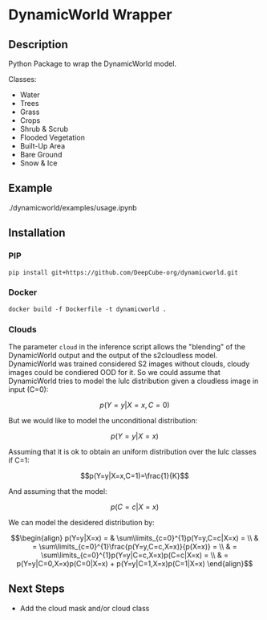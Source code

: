 # DynamicWorld Wrapper

## Description

Python Package to wrap the DynamicWorld model.

Classes:

- Water
- Trees
- Grass
- Crops
- Shrub & Scrub
- Flooded Vegetation
- Built-Up Area
- Bare Ground
- Snow & Ice

## Example

./dynamicworld/examples/usage.ipynb

## Installation

### PIP
```
pip install git+https://github.com/DeepCube-org/dynamicworld.git
```

### Docker
```
docker build -f Dockerfile -t dynamicworld .
```
### Clouds

The parameter ```cloud``` in the inference script allows the "blending" of the DynamicWorld output and the output of the s2cloudless model. 
DynamicWorld was trained considered S2 images without clouds, cloudy images could be condiered OOD for it. 
So we could assume that DynamicWorld tries to model the lulc distribution given a cloudless image in input (C=0):

$$p(Y=y|X=x, C=0)$$

But we would like to model the unconditional distribution:

$$p(Y=y|X=x)$$

Assuming that it is ok to obtain an uniform distribution over the lulc classes if C=1:

$$p(Y=y|X=x,C=1)=\frac{1}{K}$$

And assuming that the model:

$$p(C=c|X=x)$$

We can model the desidered distribution by:
```math
\begin{align}
p(Y=y|X=x) = & \sum\limits_{c=0}^{1}p(Y=y,C=c|X=x) = \\
& = \sum\limits_{c=0}^{1}\frac{p(Y=y,C=c,X=x)}{p(X=x)} = \\
& = \sum\limits_{c=0}^{1}p(Y=y|C=c,X=x)p(C=c|X=x) = \\
& = p(Y=y|C=0,X=x)p(C=0|X=x) + p(Y=y|C=1,X=x)p(C=1|X=x)
\end{align}
```



## Next Steps

- Add the cloud mask and/or cloud class

